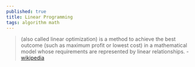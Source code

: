 ```yaml
---
published: true
title: Linear Programming
tags: algorithm math
---
```

> (also called linear optimization) is a method to achieve the best outcome (such as maximum profit or lowest cost) in a mathematical model whose requirements are represented by linear relationships. - [wikipedia](https://en.wikipedia.org/wiki/Linear_programming)
